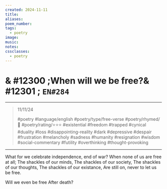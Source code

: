 ```yaml
---
created: 2024-11-11
title:
aliases:
poem_number:
tags:
  - poetry
image:
music:
notes:
cssclasses:
  - poetry
---
```

# & #12300 ;When will we be free?& #12301 ; `EN#284`

---

> 11/11/24
> 
> #poetry 
> #language/english 
> #poetry/type/free-verse 
> #poetry/rhymed/🔴 
> #poetry/rating/⭐⭐⭐ 
> #existential #freedom #trapped #cynical #duality #loss #disappointing-reality #dark #depressive #despair #frustration #melancholy #sadness #humanity #resignation #wisdom #social-commentary #futility #overthinking #thought-provoking 

---

What for we celebrate independence, end of war?
When none of us are free at all;
The shackles of our minds,
The shackles of our society,
The shackles of our thoughts,
The shackles of our existance,
Are still on, never to let us be free.

Will we even be free
After death?